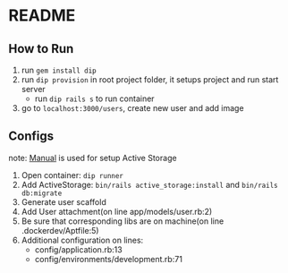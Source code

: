# README

## How to Run
1. run `gem install dip`
2. run `dip provision` in root project folder, it setups project and run start server
   - run `dip rails s` to run container
3. go to `localhost:3000/users`, create new user and add image

## Configs

note: [Manual](https://edgeguides.rubyonrails.org/active_storage_overview.html) is used for setup Active Storage
1. Open container: `dip runner`
2. Add ActiveStorage: `bin/rails active_storage:install` and `bin/rails db:migrate`
3. Generate user scaffold 
4. Add User attachment(on line app/models/user.rb:2) 
5. Be sure that corresponding libs are on machine(on line .dockerdev/Aptfile:5)
6. Additional configuration on lines:
   - config/application.rb:13
   - config/environments/development.rb:71